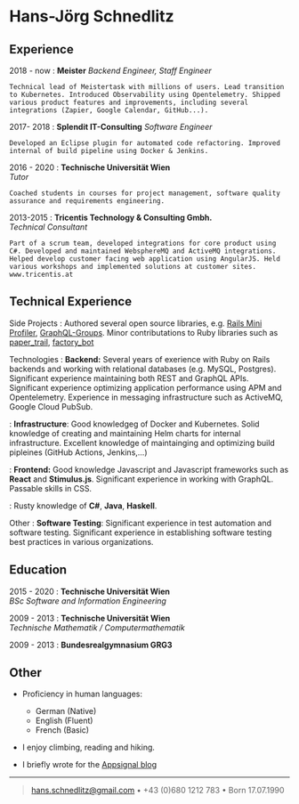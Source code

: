 Hans-Jörg Schnedlitz
============

Experience
----------

2018 - now
:   **Meister**
    *Backend Engineer, Staff Engineer*

    Technical lead of Meistertask with millions of users. Lead transition to Kubernetes. Introduced Observability using Opentelemetry. Shipped various product features and improvements, including several integrations (Zapier, Google Calendar, GitHub...).

2017- 2018
:   **Splendit IT-Consulting**
    *Software Engineer*

    Developed an Eclipse plugin for automated code refactoring. Improved internal of build pipeline using Docker & Jenkins. 

2016 - 2020
:   **Technische Universität Wien**  
    *Tutor*  

    Coached students in courses for project management, software quality assurance and requirements engineering.  

2013-2015
:   **Tricentis Technology & Consulting Gmbh.**  
    *Technical Consultant*

    Part of a scrum team, developed integrations for core product using C#. Developed and maintained WebsphereMQ and ActiveMQ integrations. Helped develop customer facing web application using AngularJS. Held various workshops and implemented solutions at customer sites.  
    www.tricentis.at

Technical Experience
--------------------

Side Projects
:   Authored several open source libraries, e.g. [Rails Mini Profiler](https://github.com/hschne/rails-mini-profiler/), [GraphQL-Groups](https://github.com/hschne/graphql-groups).  Minor contributations to Ruby libraries such as [paper_trail](https://github.com/paper-trail-gem/paper_trail), [factory_bot](https://github.com/thoughtbot/factory_bot)

Technologies
:   **Backend:** Several years of exerience with Ruby on Rails backends and working with relational databases (e.g. MySQL, Postgres). Significant experience maintaining both REST and GraphQL APIs. Significant experience optimizing application performance using APM and Opentelemetry. Experience in messaging infrastructure such as ActiveMQ, Google Cloud PubSub.

: **Infrastructure**: Good knowledgeg of Docker and Kubernetes. Solid knowledge of creating and maintaining Helm charts for internal infrastructure. Excellent knowledge of maintainging and optimizing build pipleines (GitHub Actions, Jenkins,...)

:   **Frontend:** Good knowledge Javascript and Javascript frameworks such as **React** and **Stimulus.js**. Significant experience in working with GraphQL. Passable skills in CSS.

:   Rusty knowledge of **C#**, **Java**, **Haskell**.

Other
: **Software Testing**: Significant experience in test automation and software testing. Significant experience in establishing software testing best practices in various organizations.

Education
---------

2015 - 2020
:   **Technische Universität Wien**  
    *BSc Software and Information Engineering*

2009 - 2013
:   **Technische Universität Wien**  
    *Technische Mathematik / Computermathematik*

2009 - 2013
:   **Bundesrealgymnasium GRG3**  

## Other

* Proficiency in human languages:
     * German (Native)
     * English (Fluent)
     * French (Basic)

* I enjoy climbing, reading and hiking. 
* I briefly wrote for the [Appsignal blog](https://blog.appsignal.com/)

----

> <hans.schnedlitz@gmail.com> • +43 (0)680 1212 783 •  Born 17.07.1990
